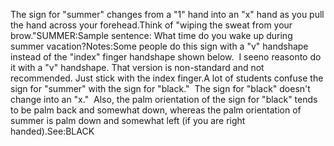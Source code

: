 The sign for "summer" changes from a "1" hand into an "x" 
	hand as you pull the hand across your forehead.Think of "wiping the sweat from your brow."SUMMER:Sample sentence: What time do you wake up during summer vacation?Notes:Some people do this sign with a "v" handshape instead of the
  "index" finger handshape shown below.  I seeno reasonto do it
  with a "v" handshape. That version is non-standard and not 
	recommended. Just stick with the index finger.A lot of students confuse the sign for "summer" with the sign for "black."  
	The sign for "black" doesn't change into an "x."  Also, the palm 
	orientation of the sign for "black" tends to be palm back and somewhat down, 
	whereas the palm orientation of summer is palm down and somewhat left (if 
	you are right handed).See:BLACK